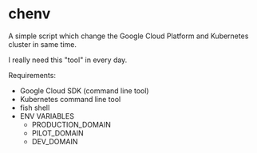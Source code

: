 # chenv

A simple script which change the Google Cloud Platform and Kubernetes cluster in same time. 

I really need this "tool" in every day.

Requirements:
- Google Cloud SDK (command line tool)
- Kubernetes command line tool
- fish shell
- ENV VARIABLES
  - PRODUCTION_DOMAIN
  - PILOT_DOMAIN
  - DEV_DOMAIN


